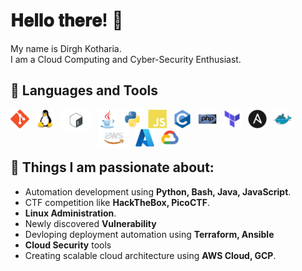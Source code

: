 # 𝐇𝐞𝐥𝐥𝐨 𝐭𝐡𝐞𝐫𝐞! 👋 

My name is Dirgh Kotharia.
<br />
I am a Cloud Computing and Cyber-Security Enthusiast.

## 🧰 Languages and Tools

<img align="left" alt="Git" width="30px" style="padding-right:10px;" src="./logos/git.svg" />
<img align="left" alt="Linux" width="30px" style="padding-right:10px;" src="./logos/linux.svg" />
<img align="left" alt="Bash" width="50px" style="padding-right:10px;" src="./logos/bash.svg" />
<img align="left" alt="Java" width="30px" style="padding-right:10px;" src="./logos/java.svg"/>
<img align="left" alt="Python" width="30px" style="padding-right:10px;" src="./logos/python.svg" />
<img align="left" alt="JavaScript" width="30px" style="padding-right:10px;" src="./logos/javascript.svg" />
<img align="left" alt="C" width="30px" style="padding-right:10px;" src="./logos/C.svg" />
<img align="left" alt="PHP" width="30px" style="padding-right:10px;" src="./logos/php.svg" />
<img align="left" alt="Terraform" width="30px" style="padding-right:10px;" src="./logos/terraform.svg" />
<img align="left" alt="Ansible" width="30px" style="padding-right:10px;" src="./logos/ansible.svg" />
<img align="left" alt="Docker" width="30px" style="padding-right:10px;" src="./logos/docker.svg" />
<img align="left" alt="AWS" width="50px" style="padding-right:10px;" src="./logos/aws-cloud.svg" />
<img align="left" alt="Azure" width="30px" style="padding-right:10px;" src="./logos/azure.svg" />
<img align="left" alt="GCP" width="30px" style="padding-right:10px;" src="./logos/google-cloud.svg" />
<br />
<br />
<br />

## 📖 Things I am passionate about:
- Automation development using **Python, Bash, Java, JavaScript**.
- CTF competition like **HackTheBox, PicoCTF**.
- **Linux Administration**.
- Newly discovered **Vulnerability**
- Devloping deployment automation using **Terraform, Ansible**
- **Cloud Security** tools
- Creating scalable cloud architecture using **AWS Cloud, GCP**.




